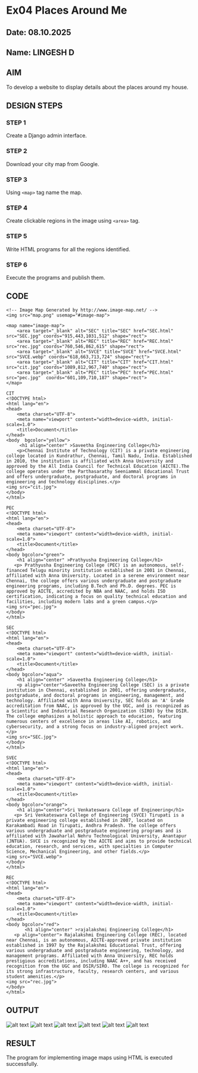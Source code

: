 # Ex04 Places Around Me
## Date: 08.10.2025
## Name: LINGESH D
## AIM
To develop a website to display details about the places around my house.

## DESIGN STEPS

### STEP 1
Create a Django admin interface.

### STEP 2
Download your city map from Google.

### STEP 3
Using ```<map>``` tag name the map.

### STEP 4
Create clickable regions in the image using ```<area>``` tag.

### STEP 5
Write HTML programs for all the regions identified.

### STEP 6
Execute the programs and publish them.

## CODE
```
<!-- Image Map Generated by http://www.image-map.net/ -->
<img src="map.png" usemap="#image-map">

<map name="image-map">
    <area target="_blank" alt="SEC" title="SEC" href="SEC.html" src="SEC.jpg" coords="915,443,1031,512" shape="rect">
    <area target="_blank" alt="REC" title="REC" href="REC.html" src="rec.jpg" coords="760,546,862,615" shape="rect">
    <area target="_blank" alt="SVCE" title="SVCE" href="SVCE.html" src="SVCE.webp" coords="618,663,713,724" shape="rect">
    <area target="_blank" alt="CIT" title="CIT" href="CIT.html" src="cit.jpg" coords="1089,812,967,740" shape="rect">
    <area target="_blank" alt="PEC" title="PEC" href="PEC.html"  src="pec.jpg"  coords="601,109,710,187" shape="rect">
</map>

CIT
<!DOCTYPE html>
<html lang="en">
<head>
    <meta charset="UTF-8">
    <meta name="viewport" content="width=device-width, initial-scale=1.0">
    <title>Document</title>
</head>
<body  bgcolor="yellow">
     <h1 align="center" >Saveetha Engineering College</h1>   
    <p>Chennai Institute of Technology (CIT) is a private engineering college located in Kundrathur, Chennai, Tamil Nadu, India. Established in 2010, the institution is affiliated with Anna University and approved by the All India Council for Technical Education (AICTE).The college operates under the Parthasarathy Seeniammal Educational Trust and offers undergraduate, postgraduate, and doctoral programs in engineering and technology disciplines.</p>
<img src="cit.jpg">
</body>
</html>

PEC
<!DOCTYPE html>
<html lang="en">
<head>
    <meta charset="UTF-8">
    <meta name="viewport" content="width=device-width, initial-scale=1.0">
    <title>Document</title>
</head>
<body bgcolor="green">
    <h1 align="center" >Prathyusha Engineering College</h1>
   <p> Prathyusha Engineering College (PEC) is an autonomous, self-financed Telugu minority institution established in 2001 in Chennai, affiliated with Anna University. Located in a serene environment near Chennai, the college offers various undergraduate and postgraduate engineering programs, including B.Tech and Ph.D. degrees. PEC is approved by AICTE, accredited by NBA and NAAC, and holds ISO certification, indicating a focus on quality technical education and facilities, including modern labs and a green campus.</p> 
<img src="pec.jpg">
</body>
</html>

SEC
<!DOCTYPE html>
<html lang="en">
<head>
    <meta charset="UTF-8">
    <meta name="viewport" content="width=device-width, initial-scale=1.0">
    <title>Document</title>
</head>
<body bgcolor="aqua">
    <h1 align="center" >Saveetha Engineering College</h1>
    <p align="center">Saveetha Engineering College (SEC) is a private institution in Chennai, established in 2001, offering undergraduate, postgraduate, and doctoral programs in engineering, management, and technology. Affiliated with Anna University, SEC holds an 'A' Grade accreditation from NAAC, is approved by the UGC, and is recognized as a Scientific and Industrial Research Organization (SIRO) by the DSIR. The college emphasizes a holistic approach to education, featuring numerous centers of excellence in areas like AI, robotics, and cybersecurity, and a strong focus on industry-aligned project work.</p> 
<img src="SEC.jpg">
</body>
</html>

SVEC
<!DOCTYPE html>
<html lang="en">
<head>
    <meta charset="UTF-8">
    <meta name="viewport" content="width=device-width, initial-scale=1.0">
    <title>Document</title>
</head>
<body bgcolor="orange">
    <h1 align="center">Sri Venkateswara College of Engineering</h1>
   <p> Sri Venkateswara College of Engineering (SVCE) Tirupati is a private engineering college established in 2007, located on Karakambadi Road in Tirupati, Andhra Pradesh. The college offers various undergraduate and postgraduate engineering programs and is affiliated with Jawaharlal Nehru Technological University, Anantapur (JNTUA). SVCE is recognized by the AICTE and aims to provide technical education, research, and services, with specialties in Computer Science, Mechanical Engineering, and other fields.</p> 
<img src="SVCE.webp">
</body>
</html>

REC
<!DOCTYPE html>
<html lang="en">
<head>
    <meta charset="UTF-8">
    <meta name="viewport" content="width=device-width, initial-scale=1.0">
    <title>Document</title>
</head>
<body bgcolor="red">
       <h1 align="center" >rajalakshmi Engineering College</h1>
   <p align="center"> Rajalakshmi Engineering College (REC), located near Chennai, is an autonomous, AICTE-approved private institution established in 1997 by the Rajalakshmi Educational Trust, offering various undergraduate and postgraduate engineering, technology, and management programs. Affiliated with Anna University, REC holds prestigious accreditations, including NAAC A++, and has received recognition from the UGC and DSIR/SIRO. The college is recognized for its strong infrastructure, faculty, research centers, and various student amenities.</p>
<img src="rec.jpg">
</body>
</html>
```

## OUTPUT
![alt text](<Screenshot 2025-10-08 140422.png>)
![alt text](lingesh/mapapp/static/cit.jpg)
![alt text](lingesh/mapapp/static/pec.jpg)
![alt text](lingesh/mapapp/static/SEC.jpg)
![alt text](lingesh/mapapp/static/SVCE.webp)
![alt text](lingesh/mapapp/static/rec.jpg)






## RESULT
The program for implementing image maps using HTML is executed successfully.
